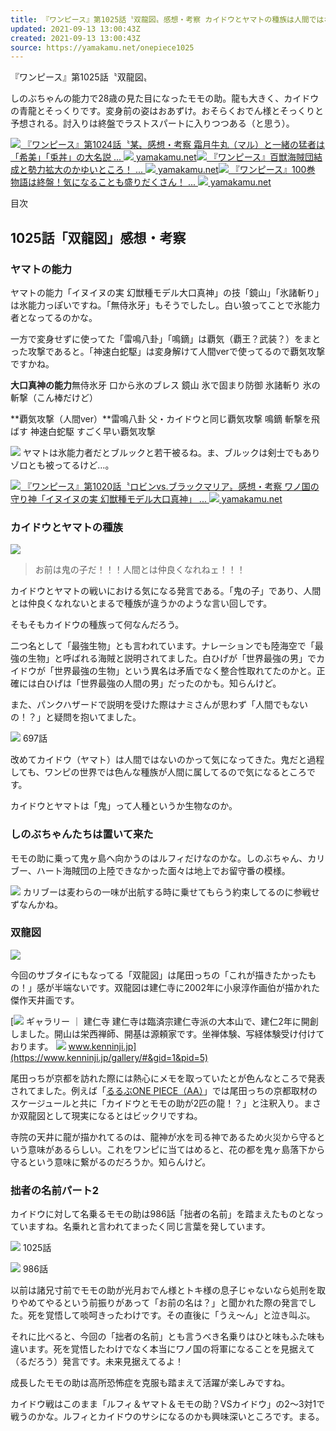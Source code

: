 ```yaml
---
title: 『ワンピース』第1025話〝双龍図〟感想・考察 カイドウとヤマトの種族は人間ではないのだろうか…
updated: 2021-09-13 13:00:43Z
created: 2021-09-13 13:00:43Z
source: https://yamakamu.net/onepiece1025
---
```


『ワンピース』第1025話〝双龍図〟

しのぶちゃんの能力で28歳の見た目になったモモの助。龍も大きく、カイドウの青龍とそっくりです。変身前の姿はおあずけ。おそらくおでん様とそっくりと予想される。討入りは終盤でラストスパートに入りつつある（と思う）。

[![](https://yamakamu.net/wp-content/uploads/2021/09/1-4-320x180.jpg) 『ワンピース』第1024話〝某〟感想・考察 霜月牛丸（マル）と一緒の猛者は「希美」「兎丼」の大名説  ...     ![](https://www.google.com/s2/favicons?domain=yamakamu.net)  yamakamu.net](https://yamakamu.net/onepiece1024)[![](https://yamakamu.net/wp-content/uploads/2021/09/81oSOWwz53L.jpg._SL480_-320x180.jpg) 『ワンピース』百獣海賊団結成と勢力拡大のかゆいところ！  ...     ![](https://www.google.com/s2/favicons?domain=yamakamu.net)  yamakamu.net](https://yamakamu.net/onepiece-hyakuju)[![](https://yamakamu.net/wp-content/uploads/2021/09/81MLf-pgXrL.jpg._SL480_-120x68.jpg) 『ワンピース』100巻 物語は終盤！気になることも盛りだくさん！  ...     ![](https://www.google.com/s2/favicons?domain=yamakamu.net)  yamakamu.net](https://yamakamu.net/onepiece100kan)

目次

## 1025話「双龍図」感想・考察

### ヤマトの能力

ヤマトの能力「イヌイヌの実 幻獣種モデル大口真神」の技「鏡山」「氷諸斬り」は氷能力っぽいですね。「無侍氷牙」もそうでしたし。白い狼ってことで氷能力者となってるのかな。

一方で変身せずに使ってた「雷鳴八卦」「鳴鏑」は覇気（覇王？武装？）をまとった攻撃であると。「神速白蛇駆」は変身解けて人間verで使ってるので覇気攻撃ですかね。

**大口真神の能力**無侍氷牙 口から氷のブレス
鏡山 氷で固まり防御
氷諸斬り 氷の斬撃（こん棒だけど）

**覇気攻撃（人間ver）**雷鳴八卦 父・カイドウと同じ覇気攻撃
鳴鏑 斬撃を飛ばす
神速白蛇駆 すごく早い覇気攻撃

![](https://yamakamu.net/wp-content/uploads/2020/05/12-8.jpg)
ヤマトは氷能力者だとブルックと若干被るね。ま、ブルックは剣士でもありゾロとも被ってるけど…。

[![](https://yamakamu.net/wp-content/uploads/2021/08/1-1-320x180.jpg) 『ワンピース』第1020話〝ロビンvs.ブラックマリア〟感想・考察 ワノ国の守り神「イヌイヌの実 幻獣種モデル大口真神」  ...     ![](https://www.google.com/s2/favicons?domain=yamakamu.net)  yamakamu.net](https://yamakamu.net/onepiece1020)

### カイドウとヤマトの種族

![](https://yamakamu.net/wp-content/uploads/2021/09/5-13.jpg)
> お前は鬼の子だ！！！人間とは仲良くなれねェ！！！

カイドウとヤマトの戦いにおける気になる発言である。「鬼の子」であり、人間とは仲良くなれないとまるで種族が違うかのような言い回しです。

そもそもカイドウの種族って何なんだろう。

二つ名として「最強生物」とも言われています。ナレーションでも陸海空で「最強の生物」と呼ばれる海賊と説明されてました。白ひげが「世界最強の男」でカイドウが「世界最強の生物」という異名は矛盾でなく整合性取れてたのかと。正確には白ひげは「世界最強の人間の男」だったのかも。知らんけど。

また、パンクハザードで説明を受けた際はナミさんが思わず「人間でもないの！？」と疑問を抱いてました。

![](https://yamakamu.net/wp-content/uploads/2021/09/6-10.jpg)
697話

改めてカイドウ（ヤマト）は人間ではないのかって気になってきた。鬼だと過程しても、ワンピの世界では色んな種族が人間に属してるので気になるところです。

カイドウとヤマトは「鬼」って人種というか生物なのか。

### しのぶちゃんたちは置いて来た

モモの助に乗って鬼ヶ島へ向かうのはルフィだけなのかな。しのぶちゃん、カリブー、ハート海賊団の上陸できなかった面々は地上でお留守番の模様。

![](https://yamakamu.net/wp-content/uploads/2020/05/12-8.jpg)
カリブーは麦わらの一味が出航する時に乗せてもらう約束してるのに参戦せずなんかね。

### 双龍図

![](https://yamakamu.net/wp-content/uploads/2021/09/4-16.jpg)

今回のサブタイにもなってる「双龍図」は尾田っちの「これが描きたかったもの！」感が半端ないです。双龍図は建仁寺に2002年に小泉淳作画伯が描かれた傑作天井画です。

[![](https://s0.wordpress.com/mshots/v1/https%3A%2F%2Fwww.kenninji.jp%2Fgallery%2F%23%26gid%3D1%26pid%3D5?w=160&h=90) ギャラリー ｜ 建仁寺  建仁寺は臨済宗建仁寺派の大本山で、建仁2年に開創しました。開山は栄西禅師、開基は源頼家です。坐禅体験、写経体験受け付けております。     ![](https://www.google.com/s2/favicons?domain=www.kenninji.jp)  www.kenninji.jp](https://www.kenninji.jp/gallery/#&gid=1&pid=5)

尾田っちが京都を訪れた際には熱心にメモを取っていたとが色んなところで発表されてました。例えば「[るるぶONE PIECE（AA）](https://www.amazon.co.jp/exec/obidos/ASIN/B08ZHP17KX/yamacom-22/ref=nosim/)」では尾田っちの京都取材のスケージュールと共に「カイドウとモモの助が2匹の龍！？」と注釈入り。まさか双龍図として現実になるとはビックリですね。

寺院の天井に龍が描かれてるのは、龍神が水を司る神であるため火災から守るという意味があるらしい。これをワンピに当てはめると、花の都を鬼ヶ島落下から守るという意味に繋がるのだろうか。知らんけど。

### 拙者の名前パート2

カイドウに対して名乗るモモの助は986話「拙者の名前」を踏まえたものとなっていますね。名乗れと言われてまったく同じ言葉を発しています。

![](https://yamakamu.net/wp-content/uploads/2021/09/7-10.jpg)
1025話

![](https://yamakamu.net/wp-content/uploads/2021/09/8-9.jpg)
986話

以前は諸兄寸前でモモの助が光月おでん様とトキ様の息子じゃないなら処刑を取りやめてやるという前振りがあって「お前の名は？」と聞かれた際の発言でした。死を覚悟して啖呵きったわけです。その直後に「うえ～ん」と泣き叫ぶ。

それに比べると、今回の「拙者の名前」とも言うべき名乗りはひと味もふた味も違います。死を覚悟したわけでなく本当にワノ国の将軍になることを見据えて（るだろう）発言です。未来見据えてるよ！

成長したモモの助は高所恐怖症を克服も踏まえて活躍が楽しみですね。

カイドウ戦はこのまま「ルフィ＆ヤマト＆モモの助？VSカイドウ」の2～3対1で戦うのかな。ルフィとカイドウのサシになるのかも興味深いところです。まる。